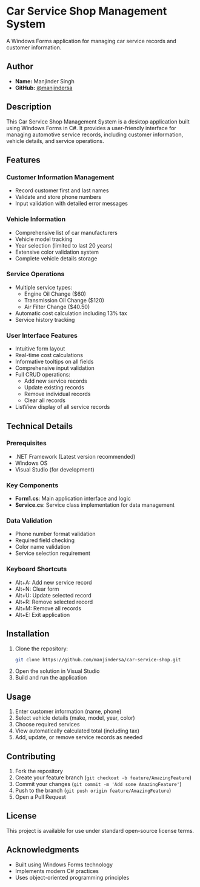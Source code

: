 # Car Service Shop Management System

A Windows Forms application for managing car service records and customer information.

## Author
- **Name:** Manjinder Singh
- **GitHub:** [@manjindersa](https://github.com/manjindersa)

## Description

This Car Service Shop Management System is a desktop application built using Windows Forms in C#. It provides a user-friendly interface for managing automotive service records, including customer information, vehicle details, and service operations.

## Features

### Customer Information Management
- Record customer first and last names
- Validate and store phone numbers
- Input validation with detailed error messages

### Vehicle Information
- Comprehensive list of car manufacturers
- Vehicle model tracking
- Year selection (limited to last 20 years)
- Extensive color validation system
- Complete vehicle details storage

### Service Operations
- Multiple service types:
  - Engine Oil Change ($60)
  - Transmission Oil Change ($120)
  - Air Filter Change ($40.50)
- Automatic cost calculation including 13% tax
- Service history tracking

### User Interface Features
- Intuitive form layout
- Real-time cost calculations
- Informative tooltips on all fields
- Comprehensive input validation
- Full CRUD operations:
  - Add new service records
  - Update existing records
  - Remove individual records
  - Clear all records
- ListView display of all service records

## Technical Details

### Prerequisites
- .NET Framework (Latest version recommended)
- Windows OS
- Visual Studio (for development)

### Key Components
- **Form1.cs**: Main application interface and logic
- **Service.cs**: Service class implementation for data management

### Data Validation
- Phone number format validation
- Required field checking
- Color name validation
- Service selection requirement

### Keyboard Shortcuts
- Alt+A: Add new service record
- Alt+N: Clear form
- Alt+U: Update selected record
- Alt+R: Remove selected record
- Alt+M: Remove all records
- Alt+E: Exit application

## Installation

1. Clone the repository:
   ```bash
   git clone https://github.com/manjindersa/car-service-shop.git
   ```
2. Open the solution in Visual Studio
3. Build and run the application

## Usage

1. Enter customer information (name, phone)
2. Select vehicle details (make, model, year, color)
3. Choose required services
4. View automatically calculated total (including tax)
5. Add, update, or remove service records as needed

## Contributing

1. Fork the repository
2. Create your feature branch (`git checkout -b feature/AmazingFeature`)
3. Commit your changes (`git commit -m 'Add some AmazingFeature'`)
4. Push to the branch (`git push origin feature/AmazingFeature`)
5. Open a Pull Request

## License

This project is available for use under standard open-source license terms.

## Acknowledgments

- Built using Windows Forms technology
- Implements modern C# practices
- Uses object-oriented programming principles

